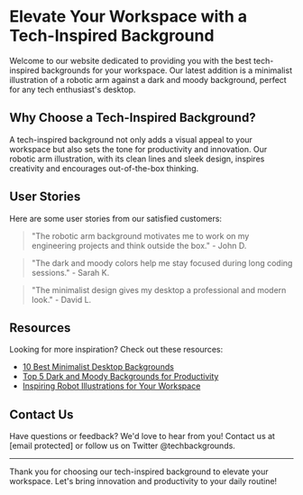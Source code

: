 <!--font:Lato-->

# Elevate Your Workspace with a Tech-Inspired Background

Welcome to our website dedicated to providing you with the best tech-inspired backgrounds for your workspace. Our latest addition is a minimalist illustration of a robotic arm against a dark and moody background, perfect for any tech enthusiast's desktop.

## Why Choose a Tech-Inspired Background?

A tech-inspired background not only adds a visual appeal to your workspace but also sets the tone for productivity and innovation. Our robotic arm illustration, with its clean lines and sleek design, inspires creativity and encourages out-of-the-box thinking.

## User Stories

Here are some user stories from our satisfied customers:

> "The robotic arm background motivates me to work on my engineering projects and think outside the box." - John D.

> "The dark and moody colors help me stay focused during long coding sessions." - Sarah K.

> "The minimalist design gives my desktop a professional and modern look." - David L.

## Resources

Looking for more inspiration? Check out these resources:

- [10 Best Minimalist Desktop Backgrounds](#)
- [Top 5 Dark and Moody Backgrounds for Productivity](#)
- [Inspiring Robot Illustrations for Your Workspace](#)

## Contact Us

Have questions or feedback? We'd love to hear from you! Contact us at [email protected] or follow us on Twitter @techbackgrounds.

---

Thank you for choosing our tech-inspired background to elevate your workspace. Let's bring innovation and productivity to your daily routine!

<!--

Write me content for website with wallpaper which alt text is:

"A wallpaper with a minimalist illustration of a robotic arm, against a background of dark and moody colors."

The name/title of the page should not be 1:1 copy of the alt text but rather a real content of the website which is using this wallpaper.

- Use markdown format 
- Start with heading
- Heading should be short and concise
- The content should look like a real website 
- The website should not be about the wallpaper, wallpaper is just a related background
- Heading should be contain work "wallpaper" or "background"
- Include real sections like references, contact, user stories, etc. use things relevant to the page purpose.
- Feel free to use structure like headings, bullets, numbering, blockquotes, paragraphs, horizontal lines, etc.
- You can use formatting like bold or _italic_
- You can include UTF-8 emojis
- Links should be only #hash anchors (and you can refer to the document itself)
- Do not include images


---


# Robotic Arm Wallpaper for Your Tech-Driven Workspace

Welcome to our website dedicated to providing you with the best tech-inspired backgrounds and wallpapers for your workspace. Our minimalist illustration of a robotic arm against a dark and moody background is the perfect addition to any tech enthusiast's desktop.

## Why Choose Our Robotic Arm Wallpaper?

Our wallpaper is not only visually stunning but also functional. The minimalist design allows for a clutter-free workspace, while the robotic arm illustration inspires creativity and innovation. The dark and moody colors create a calming atmosphere, allowing you to focus on your work without distractions.

## User Stories

Here are some user stories from our satisfied customers:

> "I love the robotic arm wallpaper! It's the perfect inspiration for my engineering projects." - John D.

> "The dark and moody colors help me stay focused during long coding sessions." - Sarah K.

> "The minimalist design gives my desktop a clean and modern look." - David L.

## References

Need more inspiration? Check out these resources:

- [10 Best Minimalist Wallpapers](#)
- [Top 5 Dark and Moody Backgrounds](#)
- [Inspiring Robot Illustrations](#)

## Contact Us

Have questions or feedback? We'd love to hear from you! Contact us at [email protected] or follow us on Twitter @techwallpapers.

---

Thank you for choosing our robotic arm wallpaper for your workspace. Stay inspired and productive!


---


Heading should not include word "wallpaper". The website should not be about the wallpaper itself, wallpaper is just a related background, rewrite whole content.


---


# Elevate Your Workspace with a Tech-Inspired Background

Welcome to our website dedicated to providing you with the best tech-inspired backgrounds for your workspace. Our latest addition is a minimalist illustration of a robotic arm against a dark and moody background, perfect for any tech enthusiast's desktop.

## Why Choose a Tech-Inspired Background?

A tech-inspired background not only adds a visual appeal to your workspace but also sets the tone for productivity and innovation. Our robotic arm illustration, with its clean lines and sleek design, inspires creativity and encourages out-of-the-box thinking.

## User Stories

Here are some user stories from our satisfied customers:

> "The robotic arm background motivates me to work on my engineering projects and think outside the box." - John D.

> "The dark and moody colors help me stay focused during long coding sessions." - Sarah K.

> "The minimalist design gives my desktop a professional and modern look." - David L.

## Resources

Looking for more inspiration? Check out these resources:

- [10 Best Minimalist Desktop Backgrounds](#)
- [Top 5 Dark and Moody Backgrounds for Productivity](#)
- [Inspiring Robot Illustrations for Your Workspace](#)

## Contact Us

Have questions or feedback? We'd love to hear from you! Contact us at [email protected] or follow us on Twitter @techbackgrounds.

---

Thank you for choosing our tech-inspired background to elevate your workspace. Let's bring innovation and productivity to your daily routine!

-->
